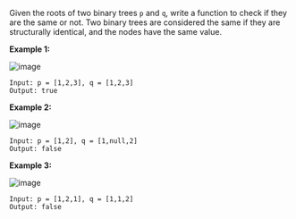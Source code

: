 Given the roots of two binary trees `p` and `q`, write a function to check if they are the same or not. Two binary trees are considered the same if they are structurally identical, and the nodes have the same value.

**Example 1:**

![image](https://adeveloperdiary.com/algo_practice/problems/images/ex1.jpg)

```
Input: p = [1,2,3], q = [1,2,3]
Output: true
```

**Example 2:**

![image](https://adeveloperdiary.com/algo_practice/problems/images/ex2.jpg)

```
Input: p = [1,2], q = [1,null,2]
Output: false
```

**Example 3:**

![image](https://adeveloperdiary.com/algo_practice/problems/images/ex3.jpg)

```
Input: p = [1,2,1], q = [1,1,2]
Output: false
```

